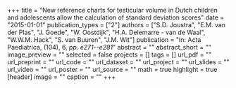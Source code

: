 +++
title = "New reference charts for testicular volume in Dutch children and adolescents allow the calculation of standard deviation scores"
date = "2015-01-01"
publication_types = ["2"]
authors = ["S.D. Joustra", "E.M. van der Plas", "J. Goede", "W. Oostdijk", "H.A. Delemarre - van de Waal", "W.W.M. Hack", "S. van Buuren", "J.M. Wit"]
publication = "In: Acta Paediatrica, (104), 6, _pp. e271--e281_"
abstract = ""
abstract_short = ""
image_preview = ""
selected = false
projects = []
tags = []
url_pdf = ""
url_preprint = ""
url_code = ""
url_dataset = ""
url_project = ""
url_slides = ""
url_video = ""
url_poster = ""
url_source = ""
math = true
highlight = true
[header]
image = ""
caption = ""
+++
